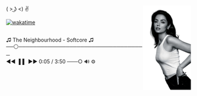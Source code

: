 <!--## Hi there 👋

Backend Developer | Python & Django  <br>
Curently learning Java

<hr>

ALIVE :
ﮩ٨ـﮩﮩ٨ﮩـ٨ـﮩﮩ٨ـ
<br>
-->
<p align="left">
  <img src="anna.png" align="right" width="130" />
  ( > ͜ʖ <) ✌ <br>

[![wakatime](https://wakatime.com/badge/user/61adc4fc-dd1b-43be-a6ef-482ed0fe8ec3.svg?style=social)](https://wakatime.com/@tohirdjons) <br>


<br>
  ♫ The Neighbourhood - Softcore ♫ <br>
  ──⚪️─────────────────────────────────── <br>
  ◄◄ ▐▐⠀►►            0:05 / 3:50 ───○ 🔊   ⚙️
<br>
</p>

<!--
**justlivefree/justlivefree** is a ✨ _special_ ✨ repository because its `README.md` (this file) appears on your GitHub profile.

Here are some ideas to get you started:

- 🔭 I’m currently working on ...
- 🌱 I’m currently learning ...
- 👯 I’m looking to collaborate on ...
- 🤔 I’m looking for help with ...
- 💬 Ask me about ...
- 📫 How to reach me: ...
- 😄 Pronouns: ...
- ⚡ Fun fact: ...
-->
